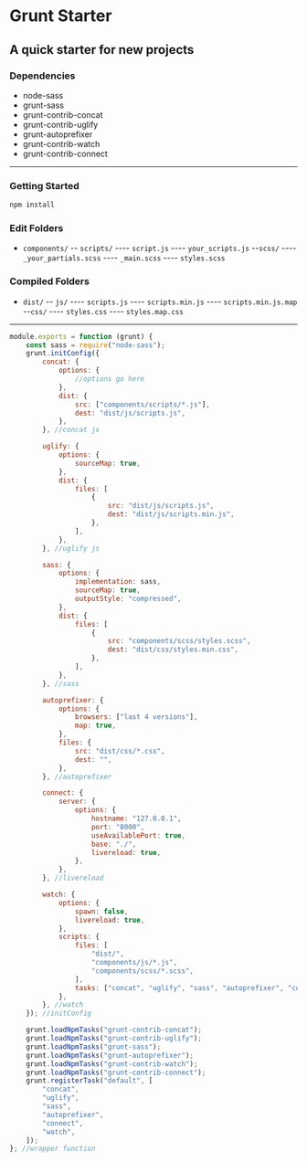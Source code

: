 # Grunt Starter

## A quick starter for new projects

### Dependencies

-   node-sass
-   grunt-sass
-   grunt-contrib-concat
-   grunt-contrib-uglify
-   grunt-autoprefixer
-   grunt-contrib-watch
-   grunt-contrib-connect

---

### Getting Started

```bash
npm install
```

### Edit Folders

-   `components/`
    -- `scripts/`
    ---- `script.js`
    ---- `your_scripts.js`
    --`scss/`
    ---- `_your_partials.scss`
    ---- `_main.scss`
    ---- `styles.scss`

### Compiled Folders

-   `dist/`
    -- `js/`
    ---- `scripts.js`
    ---- `scripts.min.js`
    ---- `scripts.min.js.map`
    --`css/`
    ---- `styles.css`
    ---- `styles.map.css`

---

```js
module.exports = function (grunt) {
    const sass = require("node-sass");
    grunt.initConfig({
        concat: {
            options: {
                //options go here
            },
            dist: {
                src: ["components/scripts/*.js"],
                dest: "dist/js/scripts.js",
            },
        }, //concat js

        uglify: {
            options: {
                sourceMap: true,
            },
            dist: {
                files: [
                    {
                        src: "dist/js/scripts.js",
                        dest: "dist/js/scripts.min.js",
                    },
                ],
            },
        }, //uglify js

        sass: {
            options: {
                implementation: sass,
                sourceMap: true,
                outputStyle: "compressed",
            },
            dist: {
                files: [
                    {
                        src: "components/scss/styles.scss",
                        dest: "dist/css/styles.min.css",
                    },
                ],
            },
        }, //sass

        autoprefixer: {
            options: {
                browsers: ["last 4 versions"],
                map: true,
            },
            files: {
                src: "dist/css/*.css",
                dest: "",
            },
        }, //autoprefixer

        connect: {
            server: {
                options: {
                    hostname: "127.0.0.1",
                    port: "8000",
                    useAvailablePort: true,
                    base: "./",
                    livereload: true,
                },
            },
        }, //livereload

        watch: {
            options: {
                spawn: false,
                livereload: true,
            },
            scripts: {
                files: [
                    "dist/",
                    "components/js/*.js",
                    "components/scss/*.scss",
                ],
                tasks: ["concat", "uglify", "sass", "autoprefixer", "connect"],
            },
        }, //watch
    }); //initConfig

    grunt.loadNpmTasks("grunt-contrib-concat");
    grunt.loadNpmTasks("grunt-contrib-uglify");
    grunt.loadNpmTasks("grunt-sass");
    grunt.loadNpmTasks("grunt-autoprefixer");
    grunt.loadNpmTasks("grunt-contrib-watch");
    grunt.loadNpmTasks("grunt-contrib-connect");
    grunt.registerTask("default", [
        "concat",
        "uglify",
        "sass",
        "autoprefixer",
        "connect",
        "watch",
    ]);
}; //wrapper function
```
